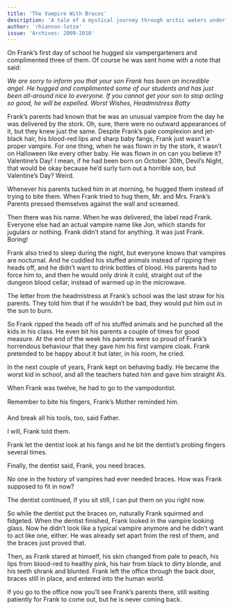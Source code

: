 ```yaml
---
title: 'The Vampire With Braces'
description: 'A tale of a mystical journey through arctic waters under a celestial dance.'
author: 'rhiannon-lotze'
issue: 'Archives: 2009-2010'
---
```

On Frank’s first day of school he hugged six vampergarteners and complimented three of them. Of course he was sent home with a note that said:

*We are sorry to inform you that your son Frank has been an incredible angel. He hugged and complimented some of our students and has just been all-around nice to everyone. If you cannot get your son to stop acting so good, he will be expelled.
Worst Wishes,
Headmistress Batty*

Frank’s parents had known that he was an unusual vampire from the day he was delivered by the stork. Oh, sure, there were no outward appearances of it, but they knew just the same. Despite Frank’s pale complexion and jet-black hair, his blood-red lips and sharp baby fangs, Frank just wasn’t a proper vampire. For one thing, when he was flown in by the stork, it wasn’t on Halloween like every other baby. He was flown in on can you believe it? Valentine’s Day! I mean, if he had been born on October 30th, Devil’s Night, that would be okay because he’d surly turn out a horrible son, but Valentine’s Day? Weird.

Whenever his parents tucked him in at morning, he hugged them instead of trying to bite them. When Frank tried to hug them, Mr. and Mrs. Frank’s Parents pressed themselves against the wall and screamed.

Then there was his name. When he was delivered, the label read Frank. Everyone else had an actual vampire name like Jon, which stands for jugulars or nothing. Frank didn’t stand for anything. It was just Frank. Boring!

Frank also tried to sleep during the night, but everyone knows that vampires are nocturnal. And he cuddled his stuffed animals instead of ripping their heads off, and he didn’t want to drink bottles of blood. His parents had to force him to, and then he would only drink it cold, straight out of the dungeon blood cellar, instead of warmed up in the microwave.

The letter from the headmistress at Frank’s school was the last straw for his parents. They told him that if he wouldn’t be bad, they would put him out in the sun to burn.

So Frank ripped the heads off of his stuffed animals and he punched all the kids in his class. He even bit his parents a couple of times for good measure. At the end of the week his parents were so proud of Frank’s horrendous behaviour that they gave him his first vampire cloak. Frank pretended to be happy about it but later, in his room, he cried.

In the next couple of years, Frank kept on behaving badly. He became the worst kid in school, and all the teachers hated him and gave him straight A’s.

When Frank was twelve, he had to go to the vampodontist.

Remember to bite his fingers, Frank’s Mother reminded him.

And break all his tools, too, said Father.

I will, Frank told them.

Frank let the dentist look at his fangs and he bit the dentist’s probing fingers several times.

Finally, the dentist said, Frank, you need braces.

No one in the history of vampires had ever needed braces. How was Frank supposed to fit in now?

The dentist continued, If you sit still, I can put them on you right now.

So while the dentist put the braces on, naturally Frank squirmed and fidgeted. When the dentist finished, Frank looked in the vampire looking glass. Now he didn’t look like a typical vampire anymore and he didn’t want to act like one, either. He was already set apart from the rest of them, and the braces just proved that.

Then, as Frank stared at himself, his skin changed from pale to peach, his lips from blood-red to healthy pink, his hair from black to dirty blonde, and his teeth shrank and blunted. Frank left the office through the back door, braces still in place, and entered into the human world.

If you go to the office now you’ll see Frank’s parents there, still waiting patiently for Frank to come out, but he is never coming back.